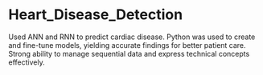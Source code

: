 # Heart_Disease_Detection
Used ANN and RNN to predict cardiac disease. Python
was used to create and fine-tune models, yielding accurate findings for better patient care. Strong ability to
manage sequential data and express technical concepts effectively.
